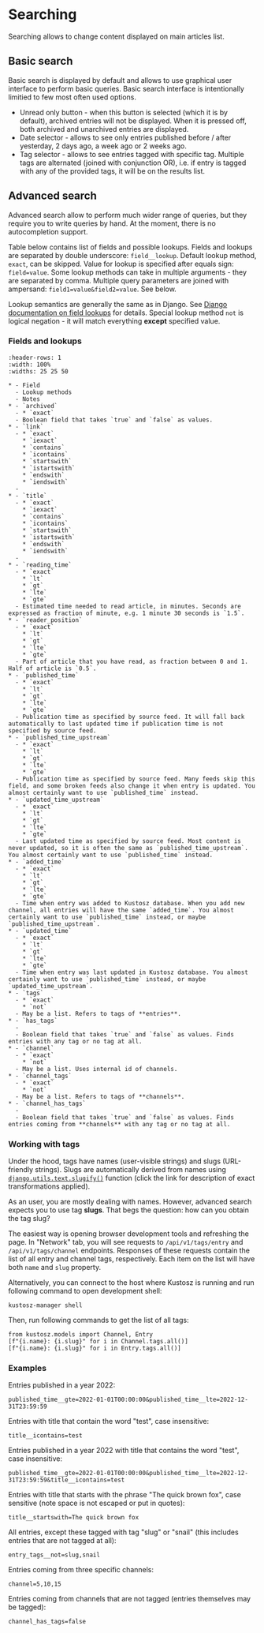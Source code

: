 # Searching

Searching allows to change content displayed on main articles list.

## Basic search

Basic search is displayed by default and allows to use graphical user interface to perform basic queries. Basic search interface is intentionally limitied to few most often used options.

* Unread only button - when this button is selected (which it is by default), archived entries will not be displayed. When it is pressed off, both archived and unarchived entries are displayed.
* Date selector - allows to see only entries published before / after yesterday, 2 days ago, a week ago or 2 weeks ago.
* Tag selector - allows to see entries tagged with specific tag. Multiple tags are alternated (joined with conjunction OR), i.e. if entry is tagged with any of the provided tags, it will be on the results list.

## Advanced search

Advanced search allow to perform much wider range of queries, but they require you to write queries by hand. At the moment, there is no autocompletion support.

Table below contains list of fields and possible lookups. Fields and lookups are separated by double underscore: `field__lookup`. Default lookup method, `exact`, can be skipped. Value for lookup is specified after equals sign: `field=value`. Some lookup methods can take in multiple arguments - they are separated by comma. Multiple query parameters are joined with ampersand: `field1=value&field2=value`. See [](#examples) below.

Lookup semantics are generally the same as in Django. See [Django documentation on field lookups](https://docs.djangoproject.com/en/stable/ref/models/querysets/#field-lookups) for details. Special lookup method `not` is logical negation - it will match everything **except** specified value.

### Fields and lookups

````{list-table}
:header-rows: 1
:width: 100%
:widths: 25 25 50

* - Field
  - Lookup methods
  - Notes
* - `archived`
  - * `exact`
  - Boolean field that takes `true` and `false` as values.
* - `link`
  - * `exact`
    * `iexact`
    * `contains`
    * `icontains`
    * `startswith`
    * `istartswith`
    * `endswith`
    * `iendswith`
  -
* - `title`
  - * `exact`
    * `iexact`
    * `contains`
    * `icontains`
    * `startswith`
    * `istartswith`
    * `endswith`
    * `iendswith`
  -
* - `reading_time`
  - * `exact`
    * `lt`
    * `gt`
    * `lte`
    * `gte`
  - Estimated time needed to read article, in minutes. Seconds are expressed as fraction of minute, e.g. 1 minute 30 seconds is `1.5`.
* - `reader_position`
  - * `exact`
    * `lt`
    * `gt`
    * `lte`
    * `gte`
  - Part of article that you have read, as fraction between 0 and 1. Half of article is `0.5`.
* - `published_time`
  - * `exact`
    * `lt`
    * `gt`
    * `lte`
    * `gte`
  - Publication time as specified by source feed. It will fall back automatically to last updated time if publication time is not specified by source feed.
* - `published_time_upstream`
  - * `exact`
    * `lt`
    * `gt`
    * `lte`
    * `gte`
  - Publication time as specified by source feed. Many feeds skip this field, and some broken feeds also change it when entry is updated. You almost certainly want to use `published_time` instead.
* - `updated_time_upstream`
  - * `exact`
    * `lt`
    * `gt`
    * `lte`
    * `gte`
  - Last updated time as specified by source feed. Most content is never updated, so it is often the same as `published_time_upstream`. You almost certainly want to use `published_time` instead.
* - `added_time`
  - * `exact`
    * `lt`
    * `gt`
    * `lte`
    * `gte`
  - Time when entry was added to Kustosz database. When you add new channel, all entries will have the same `added_time`. You almost certainly want to use `published_time` instead, or maybe `published_time_upstream`.
* - `updated_time`
  - * `exact`
    * `lt`
    * `gt`
    * `lte`
    * `gte`
  - Time when entry was last updated in Kustosz database. You almost certainly want to use `published_time` instead, or maybe `updated_time_upstream`.
* - `tags`
  - * `exact`
    * `not`
  - May be a list. Refers to tags of **entries**.
* - `has_tags`
  - 
  - Boolean field that takes `true` and `false` as values. Finds entries with any tag or no tag at all.
* - `channel`
  - * `exact`
    * `not`
  - May be a list. Uses internal id of channels.
* - `channel_tags`
  - * `exact`
    * `not`
  - May be a list. Refers to tags of **channels**.
* - `channel_has_tags`
  -
  - Boolean field that takes `true` and `false` as values. Finds entries coming from **channels** with any tag or no tag at all.
````

### Working with tags

Under the hood, tags have names (user-visible strings) and slugs (URL-friendly strings). Slugs are automatically derived from names using [`django.utils.text.slugify()`](https://docs.djangoproject.com/en/stable/ref/utils/#django.utils.text.slugify) function (click the link for description of exact transformations applied). 

As an user, you are mostly dealing with names. However, advanced search expects you to use tag **slugs**. That begs the question: how can you obtain the tag slug?

The easiest way is opening browser development tools and refreshing the page. In "Network" tab, you will see requests to `/api/v1/tags/entry` and `/api/v1/tags/channel` endpoints. Responses of these requests contain the list of all entry and channel tags, respectively. Each item on the list will have both `name` and `slug` property.

Alternatively, you can connect to the host where Kustosz is running and run following command to open development shell:

```
kustosz-manager shell
```

Then, run following commands to get the list of all tags:

```
from kustosz.models import Channel, Entry
[f"{i.name}: {i.slug}" for i in Channel.tags.all()]
[f"{i.name}: {i.slug}" for i in Entry.tags.all()]
```

### Examples

Entries published in a year 2022:

```
published_time__gte=2022-01-01T00:00:00&published_time__lte=2022-12-31T23:59:59
```

Entries with title that contain the word "test", case insensitive:

```
title__icontains=test
```

Entries published in a year 2022 with title that contains the word "test", case insensitive:

```
published_time__gte=2022-01-01T00:00:00&published_time__lte=2022-12-31T23:59:59&title__icontains=test
```

Entries with title that starts with the phrase "The quick brown fox", case sensitive (note space is not escaped or put in quotes):

```
title__startswith=The quick brown fox
```

All entries, except these tagged with tag "slug" or "snail" (this includes entries that are not tagged at all):

```
entry_tags__not=slug,snail
```

Entries coming from three specific channels:

```
channel=5,10,15
```

Entries coming from channels that are not tagged (entries themselves may be tagged):

```
channel_has_tags=false
```
